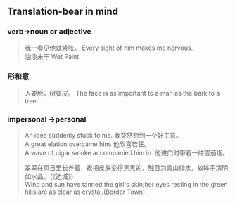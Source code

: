 ##  Translation-bear in mind 

###  verb->noun or adjective
>我一看见他就紧张。
>Every sight of him makes me nervous.<br/>
>油漆未干
>Wet Paint

### 形和意
>人要脸，树要皮。
>The face is as important to a man as the bark to a tree.
### impersonal ->personal
>An idea suddenly stuck to me.
>我突然想到一个好主意。<br/>
>A great elation overcame him.
>他欣喜若狂。<br/>
>A wave of cigar smoke accompanied him in.
>他进门时带着一缕雪茄烟。<br/>
>
>翠翠在风日里长养着，故把皮肤变得黑黑的，触目为青山绿水，故眸子清明如水晶。（《边城》)<br/>
>Wind and sun have tanned the girl's skin;her eyes resting in the green hills are as clear as crystal.(Border Town)
